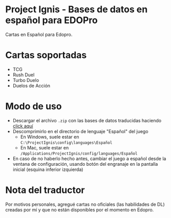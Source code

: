 # Project Ignis - Bases de datos en español para EDOPro

Cartas en Español para Edopro.

# Cartas soportadas

- TCG
- Rush Duel
- Turbo Duelo
- Duelos de Acción

# Modo de uso

- Descargar el archivo `.zip` con las bases de datos traducidas haciendo [click aquí](https://github.com/ryoken08/CDBEsp/archive/refs/heads/master.zip)
- Descomprimirlo en el directorio de lenguaje "Español" del juego
  - En Windows, suele estar en `C:\ProjectIgnis\config\languages\Español`
  - En Mac, suele estar en `/Applications/ProjectIgnis/config/languages/Español`
- En caso de no haberlo hecho antes, cambiar el juego a español desde la ventana de configuración, usando botón del engranaje en la pantalla inicial (esquina inferior izquierda)

# Nota del traductor

Por motivos personales, agregué cartas no oficiales (las habilidades de DL) creadas por mí y que no están disponibles por el momento en Edopro.
